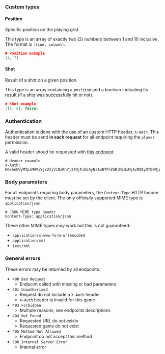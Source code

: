 ### Custom types

#### Position

Specific position on the playing grid.

This type is an array of exactly two (2) numbers between 1 and 10 inclusive. The format is `[line, column]`.

```json
# Position example
[4, 7]
```

#### Shot

Result of a shot on a given position.

This type is an array containing a `position` and a boolean indicating its result (if a ship was successfully hit or not).

```json
# Shot example
[[1, 9], false]
```

### Authentication

Authentication is done with the use of an custom HTTP header, `X-Auth`.
This header must be send **in each request** for all endpoint requiring the `player` permission.

A valid header shoud be requested with [this endpoint](#api-General-JoinGame).

```raw
# Header example
X-Auth: UGxheWVyMTpiMWViYjc2ZjViNzRhYjI4NjFiNzAyNzIwNTFhZGRlMzdiMjAzM2EyOTQ0NjgzOGYxZWVmMDk0ZjhlNTY2Yzk1MGVjODYyOTJiOTI5MzI0OWE3OWIzOGExZWJhODNjNjk3YmY5ZDU3NGQ5NWI3YzBkMTZlNjUyMzllZjQ0NDZiOA==
```

### Body parameters

For all endpoints requiring body parameters, the `Content-Type` HTTP header must be set by the client.
The only officially supported MIME type is `application/json`.

```raw
# JSON MIME type header
Content-Type: application/json
```

These other MIME types _may_ work but this is not guaranteed:

* `application/x-www-form-urlencoded`
* `application/xml`
* `text/xml`

### General errors

These errors may be returned by all endpoints:

* `400 Bad Request`
  * Endpoint called with missing or bad parameters
* `401 Unauthorized`
  * Request do not include a `X-Auth` header
  * `X-Auth` header is invalid for this game
* `403 Forbidden`
  * Multiple reasons, see endpoints descriptions
* `404 Not Found`
  * Requested URL do not exists
  * Requested game do not exist
* `405 Method Not Allowed`
  * Endpoint do not accept this method
* `500 Internal Server Error`
  * Internal error
